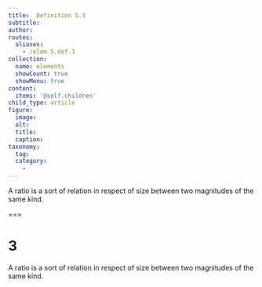```yaml
---
title:  Definition 5.3
subtitle: 
author:
routes:
  aliases:
    - /elem.5.def.3
collection:
  name: elements
  showCount: true
  showMenu: true
content:
  items: '@self.children'
child_type: article
figure:
  image:
  alt:
  title:
  caption:
taxonomy:
  tag:
  category:
    - 
---
```


<p>A <hi rend="bold">ratio</hi> is a sort of relation in respect of size between two magnitudes of the same kind.</p>

===

<h1>3</h1><pb n="114"/>
<p>A <span class="bold">ratio</span> is a sort of relation in respect of size between two magnitudes of the same kind.</p>
